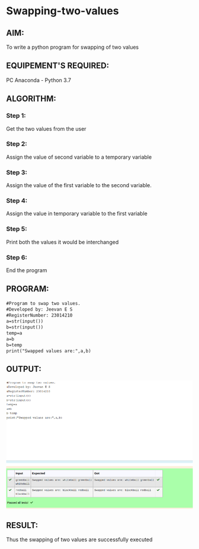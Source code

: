 # Swapping-two-values
## AIM:
To write a python program for swapping of two values
## EQUIPEMENT'S REQUIRED: 
PC
Anaconda - Python 3.7
## ALGORITHM: 
### Step 1:
Get the two values from the user
### Step 2: 
Assign the value of second variable to a temporary variable 
### Step 3: 
Assign the value of the first variable to the second variable.
### Step 4:  
Assign the value in temporary variable to the first variable
### Step 5: 
Print both the values it would be interchanged
### Step 6: 
End the program
## PROGRAM:
```
#Program to swap two values.
#Developed by: Jeevan E S 
#RegisterNumber: 23014210
a=str(input())
b=str(input())
temp=a
a=b
b=temp
print("Swapped values are:",a,b)
```
## OUTPUT:
![output](/swapoutput.png)

## RESULT:
Thus the swapping of two values are successfully executed



